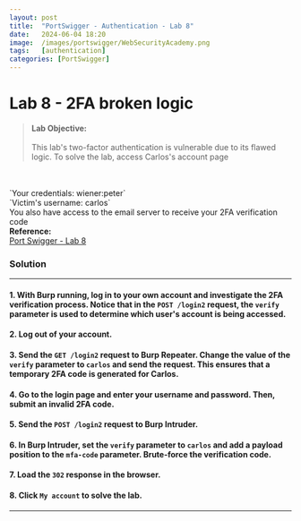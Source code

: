 ```yaml
---
layout: post
title:  "PortSwigger - Authentication - Lab 8"
date:   2024-06-04 18:20
image:  /images/portswigger/WebSecurityAcademy.png
tags:   [authentication]
categories: [PortSwigger]
---
```


# Lab 8 - 2FA broken logic
><b>Lab Objective:</b>
<br/><br/>
This lab's two-factor authentication is vulnerable due to its flawed logic. To solve the lab, access Carlos's account page
<br/>
<br/>
`Your credentials: wiener:peter`<br/>
`Victim's username: carlos`
<br/>
You also have access to the email server to receive your 2FA verification code
<br/>
<b>Reference:</b>
<br/>
<a href="https://portswigger.net/web-security/authentication/multi-factor/lab-2fa-broken-logic">Port Swigger - Lab 8</a>
<br/>

### Solution
<hr/>

#### 1. With Burp running, log in to your own account and investigate the 2FA verification process. Notice that in the `POST /login2` request, the `verify` parameter is used to determine which user's account is being accessed.

#### 2. Log out of your account.

#### 3. Send the `GET /login2` request to Burp Repeater. Change the value of the `verify` parameter to `carlos` and send the request. This ensures that a temporary 2FA code is generated for Carlos.

#### 4. Go to the login page and enter your username and password. Then, submit an invalid 2FA code.

#### 5. Send the `POST /login2` request to Burp Intruder.

#### 6. In Burp Intruder, set the `verify` parameter to `carlos` and add a payload position to the `mfa-code` parameter. Brute-force the verification code.

#### 7. Load the `302` response in the browser.

#### 8. Click `My account` to solve the lab.

<hr/>